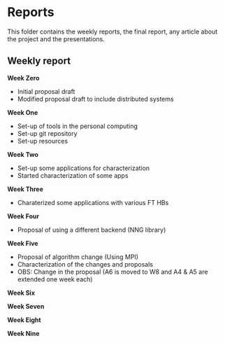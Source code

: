 # Reports
This folder contains the weekly reports, the final report, any article about the project and the presentations.

## Weekly report

**Week Zero**
  * Initial proposal draft
  * Modified proposal draft to include distributed systems

**Week One**
  * Set-up of tools in the personal computing
  * Set-up git repository
  * Set-up resources

**Week Two**
  * Set-up some applications for characterization
  * Started characterization of some apps

**Week Three**
  * Charaterized some applications with various FT HBs

**Week Four**
  * Proposal of using a different backend (NNG library)

**Week Five**
  * Proposal of algorithm change (Using MPI)
  * Characterization of the changes and proposals
  * OBS: Change in the proposal (A6 is moved to W8 and A4 & A5 are extended one week each)

**Week Six**

**Week Seven**

**Week Eight**

**Week Nine**
